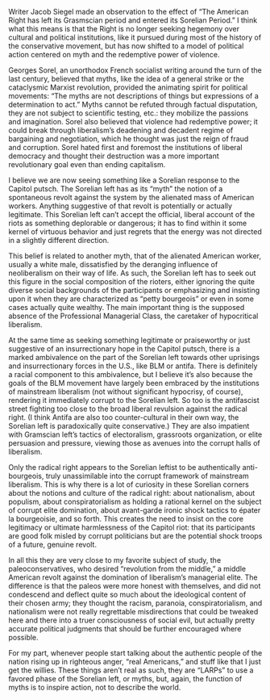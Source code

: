 Writer Jacob Siegel made an observation to the effect of “The American Right has left its Grasmscian period and entered its Sorelian Period.” I think what this means is that the Right is no longer seeking hegemony over cultural and political institutions, like it pursued during most of the history of the conservative movement, but has now shifted to a model of political action centered on myth and the redemptive power of violence.

Georges Sorel, an unorthodox French socialist writing around the turn of the last century, believed that myths, like the idea of a general strike or the cataclysmic Marxist revolution, provided the animating spirit for political movements: “The myths are not descriptions of things but expressions of a determination to act.” Myths cannot be refuted through factual disputation, they are not subject to scientific testing, etc.: they mobilize the passions and imagination. Sorel also believed that violence had redemptive power; it could break through liberalism’s deadening and decadent regime of bargaining and negotiation, which he thought was just the reign of fraud and corruption. Sorel hated first and foremost the institutions of liberal democracy and thought their destruction was a more important revolutionary goal even than ending capitalism.

I believe we are now seeing something like a Sorelian response to the Capitol putsch. The Sorelian left has as its “myth” the notion of a spontaneous revolt against the system by the alienated mass of American workers. Anything suggestive of that revolt is potentially or actually legitimate. This Sorelian left can’t accept the official, liberal account of the riots as something deplorable or dangerous; it has to find within it some kernel of virtuous behavior and just regrets that the energy was not directed in a slightly different direction.

This belief is related to another myth, that of the alienated American worker, usually a white male, dissatisfied by the deranging influence of neoliberalism on their way of life. As such, the Sorelian left has to seek out this figure in the social composition of the rioters, either ignoring the quite diverse social backgrounds of the participants or emphasizing and insisting upon it when they are characterized as “petty bourgeois” or even in some cases actually quite wealthy. The main important thing is the supposed absence of the Professional Managerial Class, the caretaker of hypocritical liberalism.

At the same time as seeking something legitimate or praiseworthy or just suggestive of an insurrectionary hope in the Capitol putsch, there is a marked ambivalence on the part of the Sorelian left towards other uprisings and insurrectionary forces in the U.S., like BLM or antifa. There is definitely a racial component to this ambivalence, but I believe it’s also because the goals of the BLM movement have largely been embraced by the institutions of mainstream liberalism (not without significant hypocrisy, of course), rendering it immediately corrupt to the Sorelian left. So too is the antifascist street fighting too close to the broad liberal revulsion against the radical right. (I think Antifa are also too counter-cultural in their own way, the Sorelian left is paradoxically quite conservative.) They are also impatient with Gramscian left’s tactics of electoralism, grassroots organization, or elite persuasion and pressure, viewing those as avenues into the corrupt halls of liberalism.

Only the radical right appears to the Sorelian leftist to be authentically anti-bourgeois, truly unassimilable into the corrupt framework of mainstream liberalism. This is why there is a lot of curiosity in these Sorelian corners about the notions and culture of the radical right: about nationalism, about populism, about conspiratorialism as holding a rational kernel on the subject of corrupt elite domination, about avant-garde ironic shock tactics to épater la bourgeoisie, and so forth. This creates the need to insist on the core legitimacy or ultimate harmlessness of the Capitol riot: that its participants are good folk misled by corrupt politicians but are the potential shock troops of a future, genuine revolt.

In all this they are very close to my favorite subject of study, the paleoconservatives, who desired “revolution from the middle,” a middle American revolt against the domination of liberalism’s managerial elite. The difference is that the paleos were more honest with themselves, and did not condescend and deflect quite so much about the ideological content of their chosen army; they thought the racism, paranoia, conspiratorialism, and nationalism were not really regrettable misdirections that could be tweaked here and there into a truer consciousness of social evil, but actually pretty accurate political judgments that should be further encouraged where possible.

For my part, whenever people start talking about the authentic people of the nation rising up in righteous anger, “real Americans,” and stuff like that I just get the willies. These things aren’t real as such, they are “LARPs” to use a favored phase of the Sorelian left, or myths, but, again, the function of myths is to inspire action, not to describe the world.